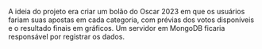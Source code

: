A ideia do projeto era criar um bolão do Oscar 2023 em que os usuários fariam suas apostas em cada categoria, com prévias dos votos disponíveis e o resultado finais em gráficos. Um servidor em MongoDB ficaria responsável por registrar os dados.
